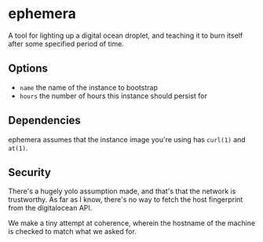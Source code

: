 ephemera
========

A tool for lighting up a digital ocean droplet, and teaching it to burn itself
after some specified period of time.

## Options

* `name` the name of the instance to bootstrap
* `hours` the number of hours this instance should persist for

## Dependencies

ephemera assumes that the instance image you're using has `curl(1)` and `at(1)`.

## Security

There's a hugely yolo assumption made, and that's that the network is
trustworthy. As far as I know, there's no way to fetch the host fingerprint
from the digitalocean API.

We make a tiny attempt at coherence, wherein the hostname of the machine is
checked to match what we asked for.
